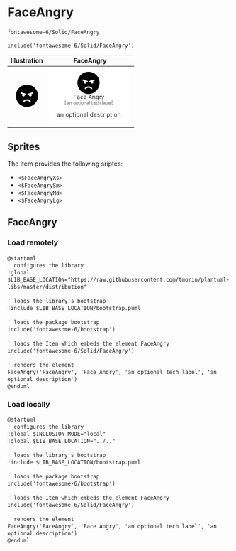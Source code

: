 # FaceAngry


```text
fontawesome-6/Solid/FaceAngry
```

```text
include('fontawesome-6/Solid/FaceAngry')
```



| Illustration | FaceAngry |
| :---: | :---: |
| ![illustration for Illustration](../../fontawesome-6/Solid/FaceAngry.png) | ![illustration for FaceAngry](../../fontawesome-6/Solid/FaceAngry.Local.png) |



## Sprites
The item provides the following sriptes:

- `<$FaceAngryXs>`
- `<$FaceAngrySm>`
- `<$FaceAngryMd>`
- `<$FaceAngryLg>`





## FaceAngry

### Load remotely
```plantuml
@startuml
' configures the library
!global $LIB_BASE_LOCATION="https://raw.githubusercontent.com/tmorin/plantuml-libs/master/distribution"

' loads the library's bootstrap
!include $LIB_BASE_LOCATION/bootstrap.puml

' loads the package bootstrap
include('fontawesome-6/bootstrap')

' loads the Item which embeds the element FaceAngry
include('fontawesome-6/Solid/FaceAngry')

' renders the element
FaceAngry('FaceAngry', 'Face Angry', 'an optional tech label', 'an optional description')
@enduml
```

### Load locally
```plantuml
@startuml
' configures the library
!global $INCLUSION_MODE="local"
!global $LIB_BASE_LOCATION="../.."

' loads the library's bootstrap
!include $LIB_BASE_LOCATION/bootstrap.puml

' loads the package bootstrap
include('fontawesome-6/bootstrap')

' loads the Item which embeds the element FaceAngry
include('fontawesome-6/Solid/FaceAngry')

' renders the element
FaceAngry('FaceAngry', 'Face Angry', 'an optional tech label', 'an optional description')
@enduml
```

